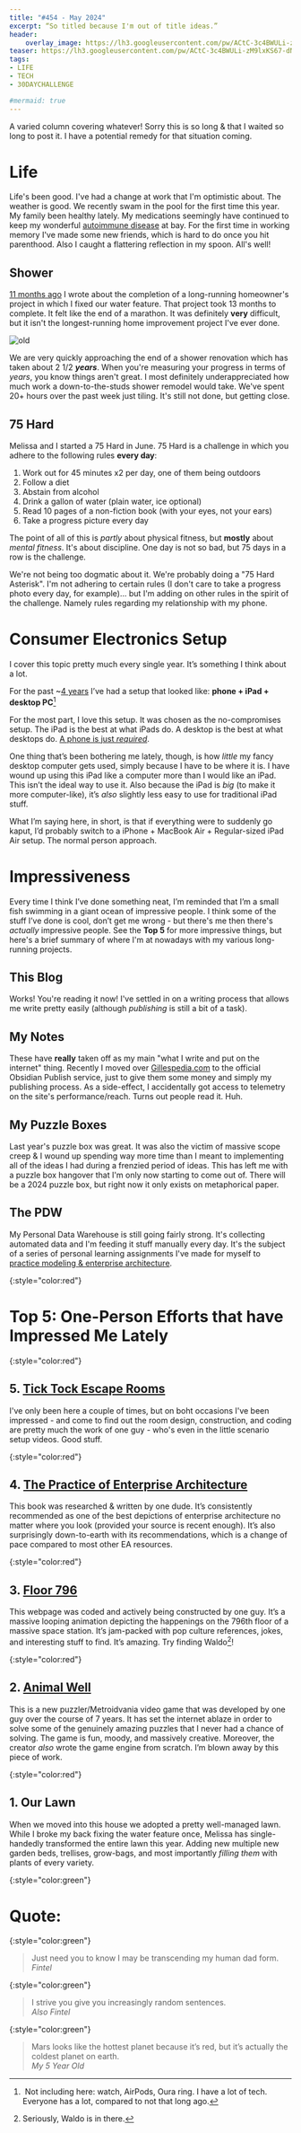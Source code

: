 ```yaml
---
title: "#454 - May 2024"
excerpt: “So titled because I'm out of title ideas.”
header:
    overlay_image: https://lh3.googleusercontent.com/pw/ACtC-3c4BWULi-zM9lxKS67-dNnleIxiAlnF_incDd2J7qCYj2wLRv_llXCJ4iqTSZxXkqF8Y9kwDV4VOZ2EJZJhS5RzUxMO4xExDZbqffi-37j33jS-oL8f5DOyIq0a8LVP2R4YIEplaPhE1FiAJ_dPQUlkHA=w900
teaser: https://lh3.googleusercontent.com/pw/ACtC-3c4BWULi-zM9lxKS67-dNnleIxiAlnF_incDd2J7qCYj2wLRv_llXCJ4iqTSZxXkqF8Y9kwDV4VOZ2EJZJhS5RzUxMO4xExDZbqffi-37j33jS-oL8f5DOyIq0a8LVP2R4YIEplaPhE1FiAJ_dPQUlkHA=w200
tags: 
- LIFE
- TECH
- 30DAYCHALLENGE

#mermaid: true
---
```


A varied column covering whatever! Sorry this is so long & that I waited so long to post it. I have a potential remedy for that situation coming.

# Life

Life's been good. I've had a change at work that I'm optimistic about. The weather is good. We recently swam in the pool for the first time this year. My family been healthy lately. My medications seemingly have continued to keep my wonderful [autoimmune disease](https://aarongilly.com/406/) at bay. For the first time in working memory I've made some new friends, which is hard to do once you hit parenthood. Also I caught a flattering reflection in my spoon. All's well!

## Shower

[11 months ago](https://aarongilly.com/436/#incomplete-list-of-projects-done) I wrote about the completion of a long-running homeowner's project in which I fixed our water feature. That project took 13 months to complete. It felt like the end of a marathon. It was definitely **very** difficult, but it isn't the longest-running home improvement project I've ever done. 

![old](/assets/images/454-shower.png)

We are very quickly approaching the end of a shower renovation which has taken about 2 1/2 ***years***. When you're measuring your progress in terms of *years*, you know things aren't great. I most definitely underappreciated how much work a down-to-the-studs shower remodel would take. We've spent 20+ hours over the past week just tiling. It's still not done, but getting close. 

## 75 Hard

Melissa and I started a 75 Hard in June. 75 Hard is a challenge in which you adhere to the following rules **every day**:

1. Work out for 45 minutes x2 per day, one of them being outdoors
2. Follow a diet
3. Abstain from alcohol
4. Drink a gallon of water (plain water, ice optional)
5. Read 10 pages of a non-fiction book (with your eyes, not your ears)
6. Take a progress picture every day

The point of all of this is *partly* about physical fitness, but **mostly** about *mental fitness*. It's about discipline. One day is not so bad, but 75 days in a row is the challenge.

We're not being too dogmatic about it. We're probably doing a "75 Hard Asterisk". I'm not adhering to certain rules (I don't care to take a progress photo every day, for example)... but I'm adding on other rules in the spirit of the challenge. Namely rules regarding my relationship with my phone.

# Consumer Electronics Setup

I cover this topic pretty much every single year. It’s something I think about a lot. 

For the past ~[4 years](https://aarongilly.com/398/#computers) I’ve had a setup that looked like: **phone + iPad + desktop PC**[^1]

For the most part, I love this setup. It was chosen as the no-compromises setup. The iPad is the best at what iPads do. A desktop is the best at what desktops do. [A phone is just *required*](http://aarongilly.com/438/).

One thing that’s been bothering me lately, though, is how *little* my fancy desktop computer gets used, simply because I have to be where it is. I have wound up using this iPad like a computer more than I would like an iPad. This isn’t the ideal way to use it. Also because the iPad is *big* (to make it more computer-like), it’s *also* slightly less easy to use for traditional iPad stuff. 

What I’m saying here, in short, is that if everything were to suddenly go kaput, I’d probably switch to a iPhone + MacBook Air + Regular-sized iPad Air setup. The normal person approach.

# Impressiveness

Every time I think I’ve done something neat, I’m reminded that I’m a small fish swimming in a giant ocean of impressive people. I think some of the stuff I’ve done is cool, don’t get me wrong - but there's me then there's *actually* impressive people. See the **Top 5** for more impressive things, but here's a brief summary of where I'm at nowadays with my various long-running projects.

## This Blog

Works! You're reading it now! I've settled in on a writing process that allows me write pretty easily (although *publishing* is still a bit of a task). 

## My Notes

These have **really** taken off as my main "what I write and put on the internet" thing. Recently I moved over [Gillespedia.com](https://gillespedia.com) to the official Obsidian Publish service, just to give them some money and simply my publishing process. As a side-effect, I accidentally got access to telemetry on the site's performance/reach. Turns out people read it. Huh.

## My Puzzle Boxes

Last year's puzzle box was great. It was also the victim of massive scope creep & I wound up spending way more time than I meant to implementing all of the ideas I had during a frenzied period of ideas. This has left me with a puzzle box hangover that I'm only now starting to come out of. There will be a 2024 puzzle box, but right now it only exists on metaphorical paper.

## The PDW

My Personal Data Warehouse is still going fairly strong. It's collecting automated data and I'm feeding it stuff manually every day. It's the subject of a series of personal learning assignments I've made for myself to [practice modeling & enterprise architecture](https://gillespedia.com/Enterprise+Architecture+of+the+PDW).

{:style="color:red"}

# Top 5: One-Person Efforts that have Impressed Me Lately

{:style="color:red"}

## 5. [Tick Tock Escape Rooms](https://ticktockescaperoom.com)

I've only been here a couple of times, but on boht occasions I've been impressed - and come to find out the room design, construction, and coding are pretty much the work of one guy - who's even in the little scenario setup videos. Good stuff.

{:style="color:red"}

## 4. [The Practice of Enterprise Architecture](https://www.amazon.com/dp/064508252X?dplnkId=77a3af08-7805-4aed-8eff-34e17412ca4a&nodl=1)

This book was researched & written by one dude. It’s consistently recommended as one of the best depictions of enterprise architecture no matter where you look (provided your source is recent enough). It’s also surprisingly down-to-earth with its recommendations, which is a change of pace compared to most other EA resources. 

{:style="color:red"}

## 3. [Floor 796](https://floor796.com/)

This webpage was coded and actively being constructed by one guy. It’s a massive looping animation depicting the happenings on the 796th floor of a massive space station. It’s jam-packed with pop culture references, jokes, and interesting stuff to find. It’s amazing. Try finding Waldo[^2]!

{:style="color:red"}

## 2. [Animal Well](https://www.animalwell.net)

This is a new puzzler/Metroidvania video game that was developed by one guy over the course of 7 years. It has set the internet ablaze in order to solve some of the genuinely amazing puzzles that I never had a chance of solving. The game is fun, moody, and massively creative. Moreover, the creator *also* wrote the game engine from scratch. I’m blown away by this piece of work.

{:style="color:red"}

## 1. Our Lawn

When we moved into this house we adopted a pretty well-managed lawn. While I broke my back fixing the water feature once, Melissa has single-handedly transformed the entire lawn this year. Adding new multiple new garden beds, trellises, grow-bags, and most importantly *filling them* with plants of every variety.

{:style="color:green"}

# **Quote:**

{:style="color:green"}

> Just need you to know I may be transcending my human dad form.  
<cite>Fintel</cite>

{:style="color:green"}
> I strive you give you increasingly random sentences.  
<cite>Also Fintel</cite>

{:style="color:green"}
> Mars looks like the hottest planet because it’s red, but it’s actually the coldest planet on earth.  
<cite>My 5 Year Old</cite>
 
[^1]: Not including here: watch, AirPods, Oura ring. I have a lot of tech. Everyone has a lot, compared to not that long ago.

[^2]: Seriously, Waldo is in there.